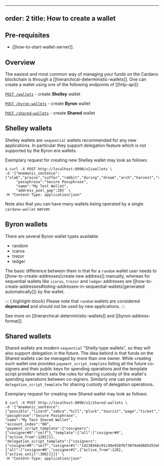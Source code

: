 
---
order: 2
title: How to create a wallet
---

## Pre-requisites

 - [[how-to-start-wallet-server]].

## Overview

The easiest and most common way of managing your funds on the Cardano blockchain is through a [[hierarchical-deterministic-wallets]]. One can create a wallet using one of the following endpoints of [[http-api]]:

[`POST /wallets`](https://input-output-hk.github.io/cardano-wallet/api/edge/#operation/postWallet) - create **Shelley** wallet

[`POST /byron-wallets`](https://input-output-hk.github.io/cardano-wallet/api/edge/#operation/postByronWallet) - create **Byron** wallet

[`POST /shared-wallets`](https://input-output-hk.github.io/cardano-wallet/api/edge/#operation/postSharedWallet) - create **Shared** wallet

## Shelley wallets
Shelley wallets are `sequential` wallets recommended for any new applications. In particular they support delegation feature which is not supported by the Byron era wallets.

Exemplary request for creating new Shelley wallet may look as follows:

```
$ curl -X POST http://localhost:8090/v2/wallets \
-d '{"mnemonic_sentence":["slab","praise","suffer","rabbit","during","dream","arch","harvest","culture","book","owner","loud","wool","salon","table","animal","vivid","arrow","dirt","divide","humble","tornado","solution","jungle"],
     "passphrase":"Secure Passphrase",
     "name":"My Test Wallet",
     "address_pool_gap":20}' \
-H "Content-Type: application/json"
```

Note also that you can have many wallets being operated by a single `cardano-wallet` server.

## Byron wallets
There are several Byron wallet types available:
 - random
 - icarus
 - trezor
 - ledger

The basic difference between them is that for a `random` wallet user needs to [[how-to-create-addresses|create new address]] manually, whereas for sequential wallets like `icarus`, `trezor` and `ledger` addresses are [[how-to-create-addresses#listing-addresses-in-sequential-wallets|generated automatically]]) by the wallet.

::: {.highlight-block}
Please note that `random` wallets are considered **deprecated** and should not be used by new applications.
:::

See more on [[hierarchical-deterministic-wallets]] and [[byron-address-format]].

## Shared wallets
Shared wallets are modern `sequential` "Shelly-type wallets", so they will also support delegation in the future. The idea behind is that funds on the Shared wallets can be managed by more than one owner. While creating such wallet one provides `payment_script_template` listing all the future co-signers and their public keys for spending operations and the template script primitive which sets the rules for sharing custody of the wallet's spending operations between co-signers. Similarly one can provide `delegation_script_template` for sharing custody of delegation operations.

Exemplary request for creating new Shared wallet may look as follows:

```
$ curl -X POST http://localhost:8090/v2/shared-wallets \
-d '{"mnemonic_sentence":["possible","lizard","zebra","hill","pluck","tourist","page","ticket","amount","fall","purpose","often","chest","fantasy","funny","sense","pig","goat","pet","minor","creek","vacant","swarm","fun"],
"passphrase":"Secure Passphrase",
"name":"My Test Shared Wallet",
"account_index":"0H",
"payment_script_template":{"cosigners":{"cosigner#0":"self"},"template":{"all":["cosigner#0",{"active_from":120}]}},
"delegation_script_template":{"cosigners":{"cosigner#0":"self","cosigner#1":"1423856bc91c49e928f6f30f4e8d665d53eb4ab6028bd0ac971809d514c92db11423856bc91c49e928f6f30f4e8d665d53eb4ab6028bd0ac971809d514c92db2"},"template":{"all":["cosigner#0","cosigner#1",{"active_from":120},{"active_until":300}]}}}' \
-H "Content-Type: application/json"
```
